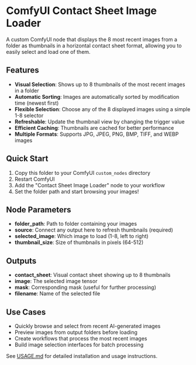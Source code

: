 # ComfyUI Contact Sheet Image Loader

A custom ComfyUI node that displays the 8 most recent images from a folder as thumbnails in a horizontal contact sheet format, allowing you to easily select and load one of them.

## Features

- **Visual Selection**: Shows up to 8 thumbnails of the most recent images in a folder
- **Automatic Sorting**: Images are automatically sorted by modification time (newest first)
- **Flexible Selection**: Choose any of the 8 displayed images using a simple 1-8 selector
- **Refreshable**: Update the thumbnail view by changing the trigger value
- **Efficient Caching**: Thumbnails are cached for better performance
- **Multiple Formats**: Supports JPG, JPEG, PNG, BMP, TIFF, and WEBP images

## Quick Start

1. Copy this folder to your ComfyUI `custom_nodes` directory
2. Restart ComfyUI
3. Add the "Contact Sheet Image Loader" node to your workflow
4. Set the folder path and start browsing your images!

## Node Parameters

- **folder_path**: Path to folder containing your images
- **source**: Connect any output here to refresh thumbnails (required)
- **selected_image**: Which image to load (1-8, left to right)
- **thumbnail_size**: Size of thumbnails in pixels (64-512)

## Outputs

- **contact_sheet**: Visual contact sheet showing up to 8 thumbnails
- **image**: The selected image tensor
- **mask**: Corresponding mask (useful for further processing)
- **filename**: Name of the selected file

## Use Cases

- Quickly browse and select from recent AI-generated images
- Preview images from output folders before loading
- Create workflows that process the most recent images
- Build image selection interfaces for batch processing

See [USAGE.md](USAGE.md) for detailed installation and usage instructions.
